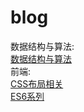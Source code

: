 # blog
数据结构与算法:    
[数据结构与算法](https://github.com/VincentLieie/blog/blob/master/JavaScript%E7%B3%BB%E5%88%97.md)    
前端:    
[CSS布局相关](https://github.com/VincentLieie/blog/blob/master/CSS%E5%B8%83%E5%B1%80%E7%9B%B8%E5%85%B3.md)    
[ES6系列](https://github.com/VincentLieie/blog/blob/master/ES6%E7%B3%BB%E5%88%97.md)    
